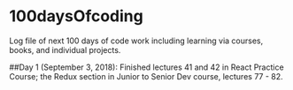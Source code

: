 # 100daysOfcoding
Log file of next 100 days of code work including learning via courses, books, and individual projects.

##Day 1 (September 3, 2018): Finished lectures 41 and 42 in React Practice Course; the Redux section in Junior to Senior Dev course, lectures 77 - 82.
